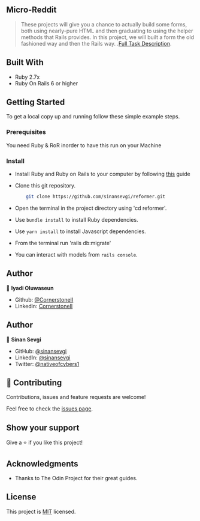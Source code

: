 ## Micro-Reddit

> These projects will give you a chance to actually build some forms, both using nearly-pure HTML and then graduating to using the helper methods that Rails provides. In this project, we will built a form the old fashioned way and then the Rails way. .[Full Task Description](https://www.theodinproject.com/courses/ruby-on-rails/lessons/forms#project-bare-metal-forms-and-helpers).


## Built With

- Ruby 2.7x
- Ruby On Rails 6 or higher

## Getting Started

To get a local copy up and running follow these simple example steps.

### Prerequisites

You need Ruby & RoR inorder to have this run on your Machine

### Install

 - Install Ruby and Ruby on Rails to your computer by following [this](https://gorails.com/setup/) guide

 - Clone this git repository.
    ```sh
        git clone https://github.com/sinansevgi/reformer.git
    ```
 - Open the terminal in the project directory using 'cd reformer'.

 - Use `bundle install` to install Ruby dependencies.

 - Use `yarn install` to install Javascript dependencies.

 - From the terminal run 'rails db:migrate'

 - You can interact with models from `rails console`.


## Author

👤 **Iyadi Oluwaseun**

- Github: [@CornerstoneII](https://github.com/CornerstoneII)
- Linkedin: [CornerstoneII](https://www.linkedin.com/in/oluwaseun-iyadi-773584b4/)


## Author

👤 **Sinan Sevgi**
- GitHub: [@sinansevgi](https://github.com/sinansevgi)
- LinkedIn: [@sinansevgi](https://www.linkedin.com/in/sinan-s-52559437/)
- Twitter: [@nativeofcybers1](https://twitter.com/nativeofcybers1)

## 🤝 Contributing

Contributions, issues and feature requests are welcome!

Feel free to check the [issues page](issues/).

## Show your support

Give a ⭐️ if you like this project!

## Acknowledgments

- Thanks to The Odin Project for their great guides.

## License
This project is [MIT](https://opensource.org/licenses/MIT) licensed.
